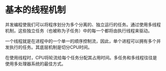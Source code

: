 # 基本的线程机制
并发编程使我们可以将程序划分为多个分离的、独立运行的任务。通过使用多线程机制，这些独立任务（也被称为子任务）中的每一个都将由执行线程来驱动。

一个线程就是在进程中的一个单一的顺序控制流，因此，单个进程可以拥有多个并发执行的任务。其底层机制是切分CPU时间。

在使用线程时，CPU将轮流给每个任务分配其占用时间。多任务和多线程往往是使用多处理器系统的最佳方式。

